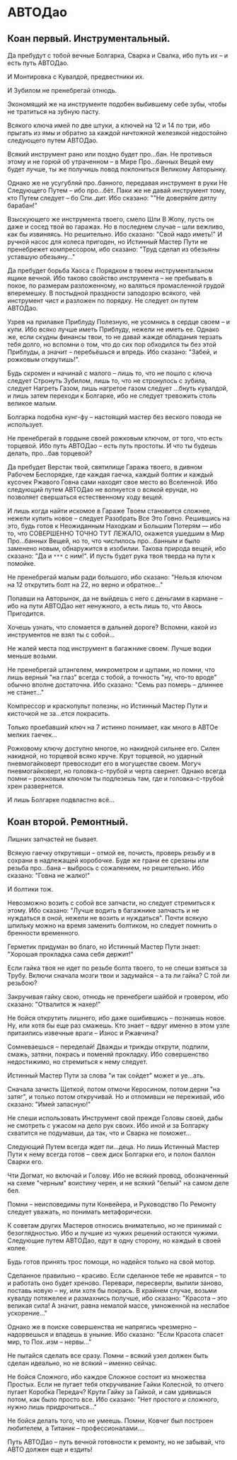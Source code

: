 # АВТОДао

## Коан первый. Инструментальный.

Да пребудут с тобой вечные Болгарка, Сварка и Свалка, ибо путь их – и есть путь АВТОДао.

И Монтировка с Кувалдой, предвестники их.

И Зубилом не пренебрегай отнюдь.

Экономящий же на инструменте подобен выбившему себе зубы, чтобы не тратиться на зубную пасту.

Всякого ключа имей по две штуки, а ключей на 12 и 14 по три, ибо прыгать из ямы и обратно за каждой ничтожной железякой недостойно следующего путем АВТОДао.

Всякий инструмент рано или поздно будет про...бан. Не противься этому и не горюй об утраченном – в Мире Про...банных Вещей ему будет лучше, ты же получишь повод поклониться Великому Авторынку.

Однако же не усугубляй про..банного, передавая инструмент в руки Не Следующего Путем – ибо про...бёт. Паки же не давай инструмент тому, кто Путем следует – бо Спи..дит. Ибо сказано: ""Не доверяйте дятлу барабан!"

Взыскующего же инструмента твоего, смело Шли В Жопу, пусть он даже и сосед твой во гаражах. Но в последнем случае – шли вежливо, как бы извиняясь. Но решительно. Ибо сказано: "Свой надо иметь!" И ручной насос для колеса пригоден, но Истинный Мастер Пути не пренебрежет компрессором, ибо сказано: "Труд сделал из обезьяны уставшую обезьяну..."

Да пребудет борьба Хаоса с Порядком в твоем инструментальном ящике вечной. Ибо таково свойство инструмента – не пребывать в покое, по размерам разложенному, но валяться промасленной грудой вперемешку. В постыдной праздности заподозрю всякого, чей инструмент чист и разложен по порядку. Не следует он путем АВТОДао.

Узрев на прилавке Приблуду Полезную, не усомнись в сердце своем – и купи. Ибо всяко лучше иметь Приблуду, нежели не иметь ее. Однако же, если скудны финансы твои, то не давай жажде обладания терзать тебя долго, но вспомни о том, что до сих пор обходился ты без этой Приблуды, а значит – перебьёшься и впредь. Ибо сказано: "Забей, и рожковым открутишь!".

Будь скромен и начинай с малого – лишь то, что не пошло с ключа следует Стронуть Зубилом, лишь то, что не стронулось с зубила, следует Нагреть Газом, лишь нагретое газом следует ...бнуть кувалдой, и лишь затем переходи к Болгарке, ибо не следует тревожить столь великое малым.

Болгарка подобна кунг-фу – настоящий мастер без веского повода не использует.

Не пренебрегай в гордыне своей рожковым ключом, от того, что есть торцевой. Ибо путь АВТОДао – есть путь простоты. И что ты будешь делать, про...бав торцевой?

Да пребудет Верстак твой, святилище Гаража твоего, в дивном Рабочем Беспорядке, где каждая гаечка, каждый болтик и каждый кусочек Ржавого Говна сами находят свое место во Вселенной. Ибо следующий путем АВТОДао не волнуется о всякой ерунде, но позволяет свершаться естественному ходу вещей.

И лишь когда найти искомое в Гараже Твоем становится сложнее, нежели купить новое – следует Разобрать Все Это Говно. Решившись на это, будь готов к Неожиданным Находкам и Большим Потерям — ибо то, что СОВЕРШЕННО ТОЧНО ТУТ ЛЕЖАЛО, окажется ушедшим в Мир Про...банных Вещей, но то, что числилось про...банным и было заменено новым, обнаружится в изобилии. Такова природа вещей, ибо сказано: "Да и `***` с ним!". И пусть будет рука твоя тверда на пути к помойке.

Не пренебрегай малым ради большого, ибо сказано: "Нельзя ключом на 12 открутить болт на 22, но верно и обратное..."

Попавши на Авторынок, да не выйдешь с него с деньгами в кармане – ибо на пути АВТОДао нет ненужного, а есть лишь то, что Авось Пригодится.

Хочешь узнать, что сломается в дальней дороге? Вспомни, какой из инструментов не взял ты с собой...

Не жалей места под инструмент в багажнике своем. Лучше водки меньше возьми.

Не пренебрегай штангелем, микрометром и щупами, но помни, что лишь верный "на глаз" всегда с тобой, а точность "ну, что-то вроде" обычно вполне достаточна. Ибо сказано: "Семь раз померь – длиннее не станет..."

Компрессор и краскопульт полезны, но Истинный Мастер Пути и кисточкой не за...ется покрасить.

Только проебавший ключ на 7 истинно понимает, как много в АВТОе мелких гаечек...

Рожковому ключу доступно многое, но накидной сильнее его. Силен накидной, но торцевой всяко круче. Крут торцевой, но ударный пневмогайковерт превосходит его в могуществе своем. Могуч пневмогайковерт, но головка-с-трубой и черта свернет. Однако всегда
помни – рожковым ключом ты подлезешь там, где и головка-с-трубой хрен развернется.

И лишь Болгарке подвластно всё...

## Коан второй. Ремонтный.

Лишних запчастей не бывает.

Всякую гаечку открутивши – отмой ее, почисть, проверь резьбу и в сохрани в надлежащей коробочке. Буде же грани ее срезаны или резьба про...бана – выбрось с сожалением, но решительно. Ибо сказано: "Говна не жалко!"

И болтики тож.

Невозможно возить с собой все запчасти, но следует стремиться к этому. Ибо сказано: "Лучше водить в багажнике запчасть и не нуждаться в оной, нежели не возить и нуждаться". Почти всякую шпильку можно на время заменить болтиком, но следует помнить о бренности временного.

Герметик придуман во благо, но Истинный Мастер Пути знает: "Хорошая прокладка сама себя держит!"

Если гайка твоя не идет по резьбе болта твоего, то не спеши взяться за Трубу. Включи сначала мозги твои и задумайся – а та ли гайка? С той ли резьбою?

Закручивая гайку свою, отнюдь не пренебреги шайбой и гровером, ибо сказано: "Отвалится ж нахер!"

Не бойся открутить лишнего, ибо даже ошибившись – познаешь новое. Ну, или хотя бы еще раз смажешь. Кто знает – вдруг именно в этом узле притаились извечные враги – Износ и Ржавчина?

Сомневаешься – переделай! Дважды и трижды открути, подпили, смажь, затяни, покрась и поменяй прокладку. Ибо совершенство недостижимо, но стремиться к нему следует.

Истинный Мастер Пути за слова "и так сойдет" может и уе...ать.

Сначала зачисть Щеткой, потом отмочи Керосином, потом дерни "на затяг", и только потом откручивай. Но и отломивши не переживай, ибо сказано: "Имей запасную!"

Не спеши использовать Инструмент свой прежде Головы своей, дабы не смотреть с ужасом на дело рук своих. Ибо иной и за Болгарку схватится не подумавши, да так, что и Сварка не поможет...

Следующий Путем всегда ждет пи...деца. Но лишь Истинный Мастер Пути к нему всегда готов – свеж диск Болгарки его, и полон баллон Сварки его.

Чти Догмат, но включай и Голову. Ибо не всякий провод, обозначенный на схеме "черным" воистину черен, и не всякий "белый" на самом деле бел.

Помни – неисповедимы пути Конвейера, и Руководство По Ремонту следует уважать, но понимать метафорически.

К советам других Мастеров относись внимательно, но не принимай с безоглядностью. Ибо и лучшие из чужих решений остаются чужими. Следующие путем АВТОДао, едут в одну сторону, но каждый в своей колее.

Будь готов принять трос помощи, но надейся только на свой мотор.

Сделанное правильно – красиво. Если сделанное тебе не нравится – то и работать оно будет хреново. Перевари, пересверли, выпили заново, поставь новую – ну, или хотя бы покрась. В крайнем случае, возьми кувалду потяжелее и размахнись получше, ибо сказано: "Красота – это великая сила! А значит, равна немалой массе, умноженной на неслабое ускорение..."

Однако же в поиске совершенства не напрягись чрезмерно – надорвешься и впадешь в уныние. Ибо сказано: "Если Красота спасет мир, то Пох..изм – нервы..."

Не пытайся сделать все сразу. Помни – всякий узел должен быть сделан идеально, но не всякий – именно сейчас.

Не бойся Сложного, ибо каждое Сложное состоит из множества Простых. Если не пугает тебя откручивание Гайки Колесной, то отчего пугает Коробка Передач? Крути Гайку за Гайкой, и сам удивишься потом, как было просто все. Ибо сказано: "Нет простого и сложного, нужно лишь придрочиться..."

Не бойся делать того, что не умеешь. Помни, Ковчег был построен любителем, а Титаник – профессионалами....

Путь АВТОДао – путь вечной готовности к ремонту, но не забывай, что АВТО должен еще и ездить!
